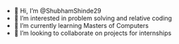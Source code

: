 - 👋 Hi, I’m @ShubhamShinde29
- 👀 I’m interested in problem solving and relative coding
- 🌱 I’m currently learning Masters of Computers
- 💞️ I’m looking to collaborate on projects for internships
<!-- 📫 How to reach me ...

<!---
ShubhamShinde29/ShubhamShinde29 is a ✨ special ✨ repository because its `README.md` (this file) appears on your GitHub profile.
You can click the Preview link to take a look at your changes.
--->
